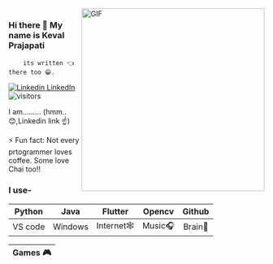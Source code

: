 <img align="right" alt="GIF" src="https://i.postimg.cc/6QJdNmR3/giphy.gif" width="360"/>

### Hi there 👋 My name is Keval Prajapati
        its written 👈 there too 😁.

[![Linkedin](https://i.stack.imgur.com/gVE0j.png) LinkedIn](https://www.linkedin.com/in/keval-prajapati-7112771a6/)&nbsp; ![visitors](https://hit-badger.glitch.me/badge?page_id=kevalprajapati.id)

<!--
**kevalprajapati/kevalprajapati** is a ✨ _special_ ✨ repository because its `README.md` (this file) appears on your GitHub profile.

Here are some ideas to get you started:

- 🔭 I’m currently working on ...
- 🌱 I’m currently learning ...
- 👯 I’m looking to collaborate on ...
- 🤔 I’m looking for help with ...
- 💬 Ask me about ...    ![](https://github-readme-stats.vercel.app/api?username=bhav09&show_icons=true&line_height=30)
- 📫 How to reach me: ...
- 😄 Pronouns: ...
- ⚡ Fun fact: ...

-->

I am......... (hmm..😊,Linkedin link ☝)

⚡ Fun fact: Not every prtogrammer loves coffee. Some love Chai too!!


### I use-


| Python | Java | Flutter | Opencv | Github |
| :---: | :---: | :---: | :---: | :---: |
| VS code | Windows | Internet🕸 | Music🎧 | Brain🧠|


|Games 🎮|
| :---: |



